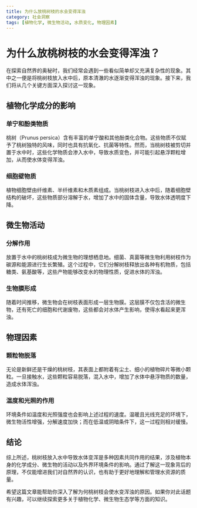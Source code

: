 ```yaml
---
title: 为什么放桃树枝的水会变得浑浊
category: 社会洞察
tags: [植物化学, 微生物活动, 水质变化, 物理因素]
---
```

# 为什么放桃树枝的水会变得浑浊？

在探索自然界的奥秘时，我们经常会遇到一些看似简单却又充满复杂性的现象。其中之一便是将桃树枝放入水中后，原本清澈的水逐渐变得浑浊的现象。接下来，我们将从几个关键方面深入探讨这一现象。

## 植物化学成分的影响

### 单宁和酚类物质

桃树（Prunus persica）含有丰富的单宁酸和其他酚类化合物。这些物质不仅赋予了桃树独特的风味，同时也具有抗氧化、抗菌等特性。然而，当桃树枝被剪切并置于水中时，这些化学物质会渗入水中，导致水质变色，并可能引起悬浮颗粒增加，从而使水体变得浑浊。

### 细胞壁物质

植物细胞壁由纤维素、半纤维素和木质素组成。当桃树枝进入水中后，随着细胞壁结构的破坏，这些物质部分溶解于水，增加了水中的固体含量，导致水体透明度下降。

## 微生物活动

### 分解作用

放置于水中的桃树枝成为微生物的理想栖息地。细菌、真菌等微生物利用树枝作为碳源和能源进行生长繁殖。这个过程中，它们分解树枝释放出各种有机物质，包括糖类、氨基酸等，这些产物能够改变水的物理性质，促进水体的浑浊。

### 生物膜形成

随着时间推移，微生物会在树枝表面形成一层生物膜。这层膜不仅包含活的微生物，还有死亡的细胞和代谢废物，这些都会对水体产生影响，使得水看起来更浑浊。

## 物理因素

### 颗粒物脱落

无论是新鲜还是干燥的桃树枝，其表面上都附着有尘土、细小的植物碎片等微小颗粒。一旦接触水，这些颗粒容易脱落，混入水中，增加了水体中悬浮物质的数量，造成水体浑浊。

### 温度和光照的作用

环境条件如温度和光照强度也会影响上述过程的速度。温暖且光线充足的环境下，微生物活性增强，分解速度加快；而在低温或阴暗条件下，这一过程则相对缓慢。

## 结论

综上所述，桃树枝放入水中导致水体变浑是多种因素共同作用的结果，涉及植物本身的化学成分、微生物的活动以及外界环境条件的影响。通过了解这一现象背后的原理，不仅能增进我们对自然界的认识，也有助于更好地理解和管理水资源的质量。

希望这篇文章能帮助你深入了解为何桃树枝会使水变浑浊的原因。如果你对此话题有兴趣，可以继续探索更多关于植物化学、微生物生态学等方面的知识。
